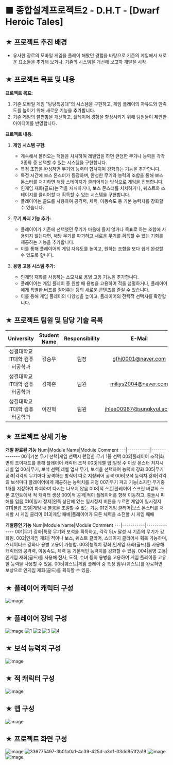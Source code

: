 # ■ 종합설계프로젝트2 - D.H.T - [Dwarf Heroic Tales]

## ★ 프로젝트 추진 배경
- 유사한 장르의 모바일 게임을 플레이 해봤던 경험을 바탕으로 기존의 게임에서 새로운 요소들을 추가해 보거나, 기존의 시스템을 개선해 보고자 개발을 시작
## ★ 프로젝트 목표 및 내용
**프로젝트 목표:**
1. 기존 모바일 게임 "탕탕특공대"의 시스템을 구현하고, 게임 플레이의 자유도와 만족도를 높이기 위해 새로운 기능을 추가합니다.
2. 기존 게임의 불편함을 개선하고, 플레이어 경험을 향상시키기 위해 팀원들이 제안한 아이디어를 반영합니다.

**프로젝트 내용:**
1. **게임 시스템 구현:**
   - 계속해서 몰려오는 적들을 처치하여 레벨업을 하면 랜덤한 무기나 능력을 각각 3종류 중 선택할 수 있는 시스템을 구현합니다.
   - 특정 조합을 완성하면 무기와 능력이 합쳐지며 강화되는 기능을 추가합니다.
   - 특정 시간에 보스 몬스터가 등장하며, 완성한 무기와 능력의 조합을 통해 보스 몬스터를 처치하면 해당 스테이지가 클리어되는 방식으로 게임을 진행합니다.
   - 인게임 재화(골드)는 적을 처치하거나, 보스 몬스터를 처치하거나, 퀘스트와 스테이지를 클리어할 때 획득할 수 있는 시스템을 구현합니다.
   - 플레이어는 골드를 사용하여 공격력, 체력, 이동속도 등 기본 능력치를 강화할 수 있습니다.

2. **무기 파괴 기능 추가:**
   - 플레이어가 기존에 선택했던 무기가 마음에 들지 않거나 목표로 하는 조합에 사용되지 않는다면, 해당 무기를 파괴하고 새로운 무기를 획득할 수 있는 기회를 제공하는 기능을 추가합니다.
   - 이를 통해 플레이어의 게임 자유도를 높이고, 원하는 조합을 보다 쉽게 완성할 수 있도록 합니다.

3. **용병 고용 시스템 추가:**
   - 인게임 재화를 사용하는 소모처로 용병 고용 기능을 추가합니다.
   - 플레이어는 게임 플레이 중 원할 때 용병을 고용하여 적을 섬멸하거나, 플레이어에게 특별한 버프를 걸어주는 등의 새로운 콘텐츠를 즐길 수 있습니다.
   - 이를 통해 게임 플레이의 다양성을 높이고, 플레이어의 전략적 선택지를 확장합니다.

## ★ 프로젝트 팀원 및 담당 기술 목록

|University|Student Name|Responsibility|E-Mail|
|:------------:|:--------:|:---------:|:------:|
|성결대학교</br> IT대학 컴퓨터공학과|김승우|팀장|gfhj0001@naver.com|
|성결대학교</br> IT대학 컴퓨터공학과|김재훈|팀원|miliys2004@naver.com|
|성결대학교</br> IT대학 컴퓨터공학과|이진혁|팀원|jhlee00987@sungkyul.ac.kr|

## ★ 프로젝트 상세 기능
**개발 완료된 기능**
Num|Module Name|Module Comment
---|-----------|--------------
001|기본 무기 선택|게임 선택시 랜덤한 무기 1종 선택
002|플레이어 조작|화면의 조이패드를 통해 플레이어 캐릭터 조작
003|레벨 업|일정 수 이상 몬스터 처치시 레벨 업
004|무기, 보석 선택|레벨 업시 무기, 보석을 선택하여 능력치 강화
005|무기 공격|각각의 무기마다 공격하는 방식이 따로 지정되어 공격
006|보석 능력치 강화|각각의 보석마다 플레이어에게 제공하는 능럭치를 지정
007|무기 파괴 기능|소지한 무기중 1개를 지정하여 파괴하며 다시는 나오지 않음
008|적 스폰|플레이어 스크린 바깥의 스폰 포인트에서 적 캐릭터 생성
009|적 공격|적이 플레이어를 향해 이동하고, 충돌시 피해를 입음
010|일시 정지|왼쪽 상단에 있는 일시정지 버튼을 누르면 게임이 일시정지
011|볼륨 조절|게임 내 볼륨을 조절할 수 있는 기능
012|게임 클리어|보스 몬스터를 처치할 시 게임 클리어
013|게임 패배|플레이어가 모든 체력을 소진할 시 게임 패배

**개발중인 기능**
Num|Module Name|Module Comment
---|-----------|--------------
001|무기 강화|특정 무기와 보석을 획득하고, 각각 5Lv 달성 시 기존의 무기가 강화됨.
002|인게임 재화| 적이나 보스, 퀘스트 클리어, 스테이지 클리어시 획득 가능하며, 스테이터스 강화나 용병 고용이 가능함.
003|능력치 강화|인게임 재화(골드)를 사용해 캐릭터의 공격력, 이동속도, 체력 등 기본적인 능력치를 강화할 수 있음.
004|용병 고용|인게임 재화(골드)를 사용해 전사, 도적, 수녀 등의 용병을 고용하여 게임 플레이중 고유한 능력을 사용할 수 있음.
005|퀘스트|게임 플레이 중 특정 임무(퀘스트)를 완료하면 보상으로 인게임 재화(골드)를 획득할 수 있음.



## ★ 플레이어 캐릭터 구성
![image](https://github.com/gfhj0001/Practice/assets/63450214/e166e74d-8e3e-4835-9334-85bb37d78ec8)

## ★ 플레이어 장비 구성
![image](https://github.com/gfhj0001/Practice/assets/63450214/b6930183-1010-49ec-ba10-7bce3f677fce)
![1](https://github.com/gfhj0001/D.H.T/assets/52391631/88ec29d8-b999-4066-be6a-7913ee651c1b)
![2](https://github.com/gfhj0001/D.H.T/assets/52391631/d787d864-48d4-4794-ad5a-3e4b3e18455a)
![3](https://github.com/gfhj0001/D.H.T/assets/52391631/567e88ea-16df-4fc9-97c4-21b21c5cb679)
![4](https://github.com/gfhj0001/D.H.T/assets/52391631/ff98f9c2-3d87-48bd-92f8-16cab6d1deab)





## ★ 보석 능력치 구성
![image](https://github.com/gfhj0001/Practice/assets/63450214/9dcd3aa5-60da-4a29-9e68-bed8bd7d65a0)

## ★ 적 캐릭터 구성
![image](https://github.com/gfhj0001/Practice/assets/63450214/6e2999a8-8c80-4c75-ae7d-c78ee179944b)

## ★ 맵 구성
![image](https://github.com/gfhj0001/Practice/assets/63450214/b656d641-58a2-4407-a6c7-708539fd5080)

## ★ 프로젝트 화면 구성
![image](https://github.com/gfhj0001/Practice/assets/63450214/9b99c524-2fbb-4aec-8146-d5dac9235e48)
![336775497-3b01a0a1-4c39-425d-a3d1-03dd951f2a19](https://github.com/gfhj0001/D.H.T/assets/52391631/4e09404b-e01b-4bd6-a273-a8a55a7eb7ed)
![image](https://github.com/gfhj0001/Practice/assets/63450214/9f6b6285-06a9-4a8a-b24e-48f440728dd3)
![image](https://github.com/gfhj0001/Practice/assets/63450214/d7a80e16-4f71-4707-abbe-58b6e37c514a)



